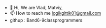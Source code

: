 - 👋 Hi, We are Vlad, Matviy,
- 📫 How to reach me logikgittik01@gmail.com
- githup : Band6-9classprogrammers


<!---
Band6-9classprogram/Band6-9classprogram is a ✨ special ✨ repository because its `README.md` (this file) appears on your GitHub profile.
You can click the Preview link to take a look at your changes.
--->
